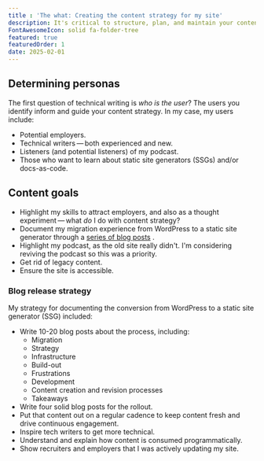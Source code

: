 ```yaml
---
title : 'The what: Creating the content strategy for my site'
description: It's critical to structure, plan, and maintain your content. Working as writer, content strategist, and developer helped me understand how to orchestrate between the three roles.
FontAwesomeIcon: solid fa-folder-tree
featured: true
featuredOrder: 1
date: 2025-02-01
---
```

## Determining personas

The first question of technical writing is *who is the user*? The users you identify inform and guide your content strategy. In my case, my users include:

- Potential employers.
- Technical writers&thinsp;&mdash;&thinsp;both experienced and new.
- Listeners (and potential listeners) of my podcast.
- Those who want to learn about static site generators (SSGs) and/or docs-as-code.

## Content goals

- Highlight my skills to attract employers, and also as a thought experiment&thinsp;&mdash;&thinsp;what *do* I do with content strategy?
- Document my migration experience from WordPress to a static site generator through a [series of blog posts](#blog-release-strategy) .
- Highlight my podcast, as the old site really didn't. I'm considering reviving the podcast so this was a priority.
- Get rid of legacy content.
- Ensure the site is accessible.

### Blog release strategy

My strategy for documenting the conversion from WordPress to a static site generator (SSG) included:

- Write 10-20 blog posts about the process, including:
  - Migration
  - Strategy
  - Infrastructure
  - Build-out
  - Frustrations
  - Development
  - Content creation and revision processes
  - Takeaways
- Write four solid blog posts for the rollout.
- Put that content out on a regular cadence to keep content fresh and drive continuous engagement.
- Inspire tech writers to get more technical.
- Understand and explain how content is consumed programmatically.
- Show recruiters and employers that I was actively updating my site.
